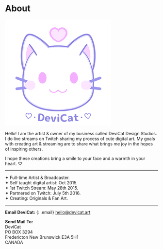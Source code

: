 # About
![](img/dc.png)

Hello! I am the artist & owner of my business called DeviCat Design Studios. I do live streams on Twitch sharing my process of cute digital art. My goals with creating art & streaming are to share what brings me joy in the hopes of inspiring others.

I hope these creations bring a smile to your face and a warmth in your heart. ♡

---
✦ Full-time Artist & Broadcaster. <br>
✦ Self taught digital artist: Oct 2015. <br>
✦ 1st Twitch Stream: May 28th 2015. <br>
✦ Partnered on Twitch: July 5th 2016. <br>
✦ Creating: Originals & Fan Art. <br>

---
<!-- ---
--- -->

**Email DeviCat:**
{: .email}
[hello@devicat.art](mailto:hello@devicat.art)

**Send Mail To:** <br>
DeviCat <br>
PO BOX 3294 <br>
Fredericton New Brunswick E3A 5H1 <br>
CANADA <br>

